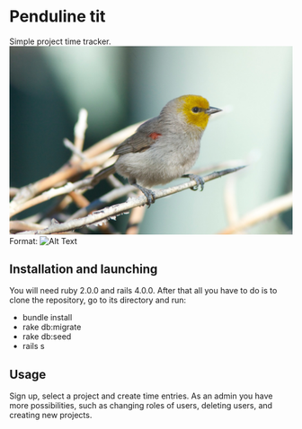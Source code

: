 # Penduline tit
Simple project time tracker.
![GitHub Logo](/files/penduline.jpg)
Format: ![Alt Text](http://ibc.lynxeds.com/files/pictures/Remiz_pendulinus_pendulinus-2.jpg)
## Installation and launching
You will need ruby 2.0.0 and rails 4.0.0.
After that all you have to do is to clone the repository, go to its directory and run:
* bundle install
* rake db:migrate
* rake db:seed
* rails s
## Usage
Sign up, select a project and create time entries.
As an admin you have more possibilities, such as changing roles of users, deleting users, and creating new projects.
